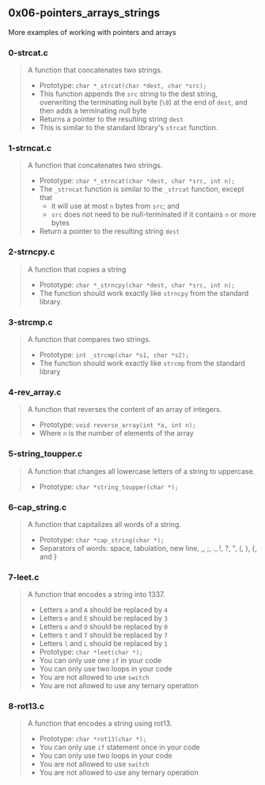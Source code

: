 ## 0x06-pointers_arrays_strings
More examples of working with pointers and arrays

### 0-strcat.c
> A function that concatenates two strings.
> * Prototype: ```char *_strcat(char *dest, char *src);```
> * This function appends the ```src``` string to the dest string,  
> overwriting the terminating null byte (```\0```) at the end of ```dest```, and then adds a terminating null byte
> * Returns a pointer to the resulting string ```dest```
> * This is similar to the standard library's ```strcat``` function.

### 1-strncat.c
> A function that concatenates two strings.
> * Prototype: ```char *_strncat(char *dest, char *src, int n);```
> * The ```_strncat``` function is similar to the ```_strcat``` function, except that
>   * it will use at most ```n``` bytes from ```src```; and
>   * ```src``` does not need to be null-terminated if it contains ```n``` or more bytes
> * Return a pointer to the resulting string ```dest```

### 2-strncpy.c
> A function that copies a string
> * Prototype: ```char *_strncpy(char *dest, char *src, int n);```
> * The  function should work exactly like ```strncpy``` from the standard library.

### 3-strcmp.c
> A function that compares two strings.
> * Prototype: ```int _strcmp(char *s1, char *s2);```
> * The function should work exactly like ```strcmp``` from the standard library

### 4-rev_array.c
> A function that reverses the content of an array of integers.
> * Prototype: ```void reverse_array(int *a, int n);```
> * Where ```n``` is the number of elements of the array

### 5-string_toupper.c
> A function that changes all lowercase letters of a string to uppercase.
> * Prototype: ```char *string_toupper(char *);```

### 6-cap_string.c
> A function that capitalizes all words of a string.
> * Prototype: ```char *cap_string(char *);```
> * Separators of words: space, tabulation, new line, ,, ;, ., !, ?, ", (, ), {, and }

### 7-leet.c
> A function that encodes a string into 1337.
> * Letters ```a``` and ```A``` should be replaced by ```4```
> * Letters ```e``` and ```E``` should be replaced by ```3```
> * Letters ```o``` and ```O``` should be replaced by ```0```
> * Letters ```t``` and ```T``` should be replaced by ```7```
> * Letters ```l``` and ```L``` should be replaced by ```1```
> * Prototype: ```char *leet(char *);```
> * You can only use one ```if``` in your code
> * You can only use two loops in your code
> * You are not allowed to use ```switch```
> * You are not allowed to use any ternary operation 

### 8-rot13.c
> A function that encodes a string using rot13.
> * Prototype: ```char *rot13(char *);```
> * You can only use ```if``` statement once in your code
> * You can only use two loops in your code
> * You are not allowed to use ```switch```
> * You are not allowed to use any ternary operation
